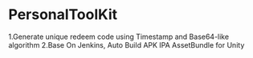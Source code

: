 # PersonalToolKit

1.Generate unique redeem code using Timestamp and Base64-like algorithm
2.Base On Jenkins, Auto Build APK IPA AssetBundle for Unity



